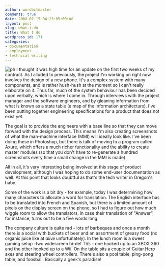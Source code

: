 ```yaml
---
author: wordbitmaster
comments: true
date: 2008-07-15 04:23:05+00:00
layout: post
slug: what-i-do
title: What I do
wordpress_id: 171
categories:
- documentation
- employment
- technical writing
---
```


![ph](http://wordbit.freehostia.com/wp-content/uploads/2008/07/ph.jpg) I thought it was high time for an update on the first two weeks of my contract. As I alluded to previously, the project I'm working on right now involves the design of a new phone. It's a complex system with many components, and is rather hush-hush at the moment so I can't really elaborate on it. Thus far, much of the system behaviour has been decided upon verbally, which is where I come in. Through interviews with the project manager and the software engineers, and by gleaning information from what is known as a state table (a map of the information architecture), I've been putting together engineering specifications for a product that does not exist yet. 


<!-- more -->
 

The goal is to provide the engineers with a base line so that they can move forward with the design process. This means I'm also creating screenshots of what the man-machine interface (MMI) will ideally look like. I've been doing these in Photoshop, but there is talk of moving to a program called Axure, which offers a much richer functionality and the ability to create master modules (so that you don't have to re-generate a hundred screenshots every time a small change in the MMI is made).

All in all, it's very interesting being involved at this stage of product development, although I was hoping to do some end-user documentation as well. At this point that looks doubtful as that's the tech writer in Oregon's baby. 

Some of the work is a bit dry - for example, today I was determining how many characters to allocate a word for translation. The English interface has to be translated into French and Spanish, but there is a limited amount of pixels on the display screen on the phone, so I had to figure out how much wiggle room to allow the translators, in case their translation of "Answer", for instance, turns out to be a five words long.

The company culture is quite rad - lots of barbeques and once a month there is a social with buckets of beer and an assortment of greasy food (no organic juice like at _alive_ unfortunately). In the lunch room is a sweet gaming setup -two widescreen hi-def TVs - one hooked up to an XBOX 360 and the other hooked up to a Wii. On the table sits a couple of Guitar Hero axes and steering wheel controllers. There's also a pool table, ping-pong table, and foosball. Basically a geek's paradise!
